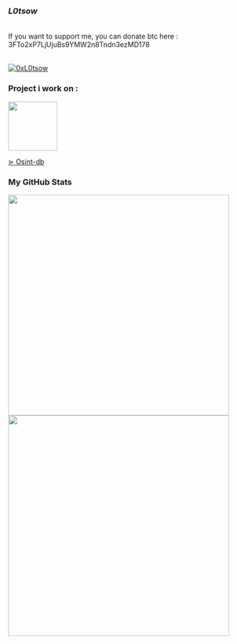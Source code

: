 ### _L0tsow_
<br>
<a>If you want to support me, you can donate btc here : 3FTo2xP7LjUjuBs9YMW2n8Tndn3ezMD178 </a>
<br><br>
<p align="left"> <a href="https://twitter.com/0xL0tsow" target="blank"><img src="https://img.shields.io/twitter/follow/0xL0tsow?logo=twitter&style=for-the-badge" alt="0xL0tsow" /></a> </p>

### Project i work on :

<img src="https://media.discordapp.net/attachments/1121258432398381146/1126954105257086986/Logo_Osint_DB_9.jpg" width="100"/>

<a href="https://osint-db.com/"> ⋗ Osint-db</a>

### My GitHub Stats 


<img src="https://github-readme-stats.vercel.app/api?username=L0tsow&show_icons=true&count_private=true&hide_border=true&include_all_commits=true&theme=synthwave" style="width : 450px;"/>

<img src="https://github-readme-stats.vercel.app/api/top-langs/?username=L0tsow&layout=compact&theme=synthwave&hide_border=true" style="width : 450px;"/>
